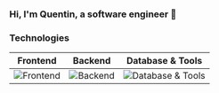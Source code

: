### Hi, I'm Quentin, a software engineer 👋

### Technologies

| Frontend | Backend | Database & Tools |
|----------|---------|------------------|
| ![Frontend](https://skillicons.dev/icons?i=react,next,vuejs,html,css,js,tailwind) | ![Backend](https://skillicons.dev/icons?i=symfony,laravel,php,docker) | ![Database & Tools](https://skillicons.dev/icons?i=mysql,postgres,mongodb) |

